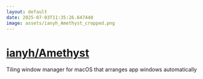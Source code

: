 ```yaml
---
layout: default
date: 2025-07-03T11:35:26.647440
image: assets/ianyh_Amethyst_cropped.png
---
```


# [ianyh/Amethyst](https://github.com/ianyh/Amethyst)

Tiling window manager for macOS that arranges app windows automatically
